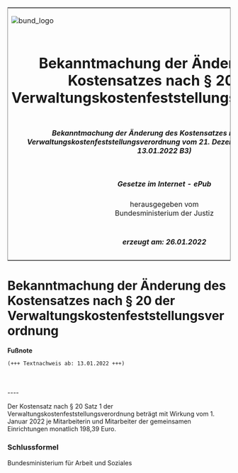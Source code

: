 <span id="DECKBLATT.html"></span>

<table border="0" frame="border" width="100%">

<tr valign="top">

<td align="left">

![bund\_logo](BfJ_2021_Web_de_de.gif)

</td>

<td align="right">

 

</td>

</tr>

<tr align="center" valign="middle">

<td colspan="2">

# Bekanntmachung der Änderung des Kostensatzes nach § 20 der Verwaltungskostenfeststellungsverordnung

</td>

</tr>

<tr align="center" valign="middle">

<td colspan="2">

##### Bekanntmachung der Änderung des Kostensatzes nach § 20 der Verwaltungskostenfeststellungsverordnung vom 21. Dezember 2021 (BAnz AT 13.01.2022 B3)

</td>

</tr>

<tr align="center" valign="middle">

<td colspan="2">

  
  

##### Gesetze im Internet - ePub  
  
herausgegeben vom  
Bundesministerium der Justiz

</td>

</tr>

<tr align="center" valign="bottom">

<td colspan="2">

  
  

##### erzeugt am: 26.01.2022

</td>

</tr>

</table>

<span id="BJNR601300022.html"></span>

# Bekanntmachung der Änderung des Kostensatzes nach § 20 der Verwaltungskostenfeststellungsverordnung

<div>

  
**Fußnote**

<div class="jnhtml">

<div>

<div class="jurAbsatz">

  

``` 
(+++ Textnachweis ab: 13.01.2022 +++)

 
```

</div>

</div>

</div>

</div>

<span id="BJNR601300022BJNE000100000.html"></span>

###   
\----

<div>

<div class="jnhtml">

<div>

<div class="jurAbsatz">

Der Kostensatz nach § 20 Satz 1 der
Verwaltungskostenfeststellungsverordnung beträgt mit Wirkung vom 1.
Januar 2022 je Mitarbeiterin und Mitarbeiter der gemeinsamen
Einrichtungen monatlich 198,39 Euro.

</div>

</div>

</div>

</div>

<span id="BJNR601300022BJNE000200000.html"></span>

### Schlussformel  

<div>

<div class="jnhtml">

<div>

<div class="jurAbsatz">

Bundesministerium für Arbeit und Soziales

</div>

</div>

</div>

</div>
